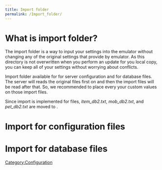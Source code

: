 ```yaml
---
title: Import folder
permalink: /Import_folder/
---
```


What is import folder?
======================

The import folder is a way to input your settings into the emulator without changing any of the original settings that provide by emulator. As this directory is not overwritten when you perform an update for you local copy, you can keep all of your settings without worrying about conflicts.

Import folder available for for server configuration and for database files. The server will reads the original files first on and then the import files will be read after that. So, we recommended to place every your custom values on those import files.

Since import is implemented for files, *item_db2.txt*, *mob_db2.txt*, and *pet_db2.txt* are moved to .

Import for configuration files
==============================

Import for database files
=========================

[Category:Configuration](Configuration)